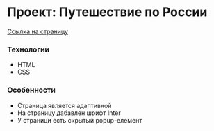 # Проект: Путешествие по России

[Ссылка на страницу](https://iwillburn.github.io/mesto-project-bootcamp/)

### Технологии
* HTML
* CSS

### Особенности
* Страница является адаптивной
* На страницу дабавлен шрифт Inter
* У страници есть скрытый popup-елемент
